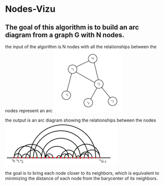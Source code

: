# Nodes-Vizu
 
## The goal of this algorithm is to build an arc diagram from a graph G with N nodes. 

the input of the algorithm is N nodes with all the relationships between the nodes represent an arc
![interface](input.png)

the output is an arc diagram showing the relationships between the nodes
![interface](output.png)

the goal is to bring each node closer to its neighbors, which is equivalent to minimizing the distance of each node from the barycenter of its neighbors.
